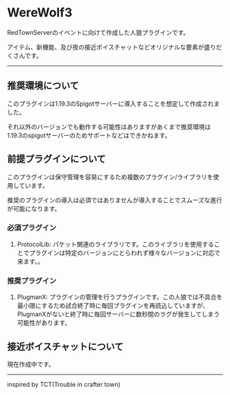 # WereWolf3
RedTownServerのイベントに向けて作成した人狼プラグインです。

アイテム、新機能、及び夜の接近ボイスチャットなどオリジナルな要素が盛りだくさんです。

---

## 推奨環境について
このプラグインは1.19.3のSpigotサーバーに導入することを想定して作成されました。

それ以外のバージョンでも動作する可能性はありますがあくまで推奨環境は1.19.3のspigotサーバーのためサポートなどはできかねます。
## 前提プラグインについて
このプラグインは保守管理を容易にするため複数のプラグイン/ライブラリを使用しています。

推奨のプラグインの導入は必須ではありませんが導入することでスムーズな進行が可能になります。
### 必須プラグイン
1. ProtocolLib: パケット関連のライブラリです。このライブラリを使用することでプラグインは特定のバージョンにとらわれず様々なバージョンに対応で来ます。。
### 推奨プラグイン
1. PlugmanX: プラグインの管理を行うプラグインです。この人狼では不具合を最小限にするため試合終了時に毎回プラグインを再読込していますが、PlugmanXがないと終了時に毎回サーバーに数秒間のラグが発生してしまう可能性があります。

## 接近ボイスチャットについて
現在作成中です。

---

inspired by TCT(Trouble in crafter town)